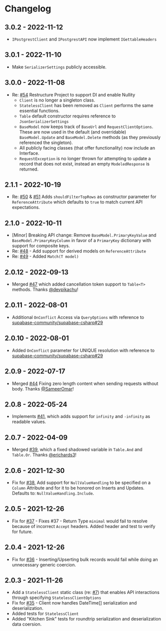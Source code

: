 ﻿# Changelog

## 3.0.2 - 2022-11-12

- `IPostgrestClient` and `IPostgrestAPI` now implement `IGettableHeaders`

## 3.0.1 - 2022-11-10

- Make `SerializerSettings` publicly accessible.

## 3.0.0 - 2022-11-08

- Re: [#54](https://github.com/supabase-community/postgrest-csharp/pull/54) Restructure Project to support DI and enable Nullity
	- `Client` is no longer a singleton class.
	- `StatelessClient` has been removed as `Client` performs the same essential functions.
	- `Table` default constructor requires reference to `JsonSerializerSettings`
	- `BaseModel` now keeps track of `BaseUrl` and `RequestClientOptions`. These are now used in the default (and overridable) `BaseModel.Update` and `BaseModel.Delete` methods (as they previously referenced the singleton).
	- All publicly facing classes (that offer functionality) now include an Interface.
	- `RequestException` is no longer thrown for attempting to update a record that does not exist, instead an empty `ModeledResponse` is returned.

## 2.1.1 - 2022-10-19

- Re: [#50](https://github.com/supabase-community/postgrest-csharp/issues/50) & [#51](https://github.com/supabase-community/postgrest-csharp/pull/51) Adds `shouldFilterTopRows` as constructor parameter for `ReferenceAttribute` which defaults to `true` to match current API expectations.

## 2.1.0 - 2022-10-11

- [Minor] Breaking API change: Remove `BaseModel.PrimaryKeyValue` and `BaseModel.PrimaryKeyColumn` in favor of a `PrimaryKey` dictionary with support for composite keys.
- Re: [#48](https://github.com/supabase-community/postgrest-csharp/issues/48) - Add support for derived models on `ReferenceAttribute`
- Re: [#49](https://github.com/supabase-community/postgrest-csharp/issues/49) - Added `Match(T model)`

## 2.0.12 - 2022-09-13

- Merged [#47](https://github.com/supabase-community/postgrest-csharp/pull/47) which added cancellation token support to `Table<T>` methods. Thanks [@devpikachu](https://github.com/devpikachu)!

## 2.0.11 - 2022-08-01

- Additional `OnConflict` Access via `QueryOptions` with reference to [supabase-community/supabase-csharp#29](https://github.com/supabase-community/supabase-csharp/issues/29)

## 2.0.10 - 2022-08-01

- Added `OnConflict` parameter for UNIQUE resolution with reference to [supabase-community/supabase-csharp#29](https://github.com/supabase-community/supabase-csharp/issues/29)

## 2.0.9 - 2022-07-17

- Merged [#44](https://github.com/supabase-community/postgrest-csharp/pull/44) Fixing zero length content when sending requests without body. Thanks [@SameerOmar](https://github.com/sameeromar)!

## 2.0.8 - 2022-05-24

- Implements [#41](https://github.com/supabase-community/postgrest-csharp/issues/41), which adds support for `infinity` and `-infinity` as readable values.

## 2.0.7 - 2022-04-09

- Merged [#39](https://github.com/supabase-community/postgrest-csharp/pull/39), which a fixed shadowed variable in `Table.And` and `Table.Or`. Thanks [@erichards3](https://github.com/erichards3)!

## 2.0.6 - 2021-12-30

- Fix for [#38](https://github.com/supabase-community/postgrest-csharp/issues/38), Add support for `NullValueHandling` to be specified on a `Column` Attribute and for it to be honored on Inserts and Updates. Defaults to: `NullValueHandling.Include`.

## 2.0.5 - 2021-12-26

- Fix for [#37](https://github.com/supabase-community/postgrest-csharp/issues/37) - Fixes #37 - Return Type `minimal` would fail to resolve because of incorrect `Accept` headers. Added header and test to verify for future.

## 2.0.4 - 2021-12-26

- Fix for [#36](https://github.com/supabase-community/postgrest-csharp/issues/36) - Inserting/Upserting bulk records would fail while doing an unnecessary generic coercion.

## 2.0.3 - 2021-11-26

- Add a `StatelessClient` static class (re: [#7](https://github.com/supabase-community/supabase-csharp/issues/7)) that enables API interactions through specifying `StatelessClientOptions`
- Fix for [#35](https://github.com/supabase-community/postgrest-csharp/issues/35) - Client now handles DateTime[] serialization and deserialization.
- Added tests for `StatelessClient`
- Added "Kitchen Sink" tests for roundtrip serialization and deserialization data coersion.
